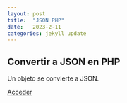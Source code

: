 ```yaml
---
layout: post
title:  "JSON PHP"
date:   2023-2-11
categories: jekyll update
---
```



## Convertir a JSON en PHP


Un objeto se convierte a JSON.

<a href="https://github.com/TripleYei/json_php"> Acceder</a>

